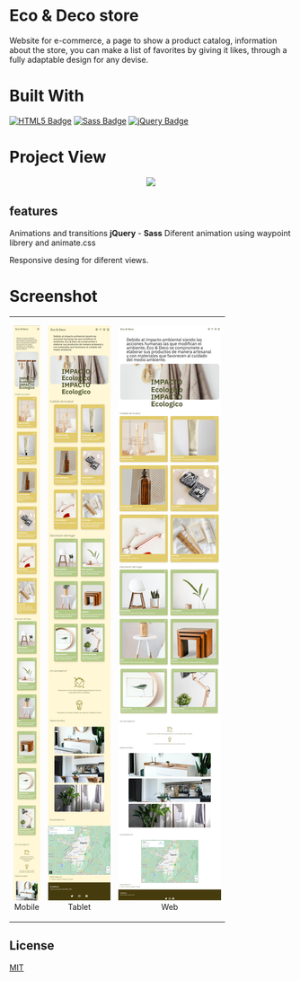 # Eco & Deco store

Website for e-commerce, a page to show a product catalog, information about the store, you can make a list of favorites by giving it likes, through a fully adaptable design for any devise.

# Built With

[![HTML5 Badge](https://img.shields.io/badge/HTML5-E34F26?style=for-the-badge&logo=html5&logoColor=white)](https://developer.mozilla.org/es/docs/Web/HTML)
[![Sass Badge](https://img.shields.io/badge/Sass-CC6699?style=for-the-badge&logo=sass&logoColor=white)](https://sass-lang.com/)
[![jQuery Badge](https://img.shields.io/badge/jQuery-0769AD?style=for-the-badge&logo=jquery&logoColor=white)](https://jquery.com/)

# Project View 

<p align="center">
    <img src="/assets/img/readme_img/gif_web.gif">
</p>

## features

Animations and transitions **jQuery** - **Sass**
Diferent animation using waypoint librery and animate.css

Responsive desing for diferent views.

# Screenshot  
|    |    |    |
|----|----|----|
| <p align="center"><img src="/assets/img/readme_img/iphone_eco_Store.jpeg" alt="mobile view"><br>Mobile</p> | <p align="center"><img src="/assets/img/readme_img/iPad_eco_Store.jpeg" alt="tablet view"><br>Tablet</p> | <p align="center"><img src="/assets/img/readme_img/MacBook__eco_Store.jpeg" alt="web view"><br>Web</p> |


## License

[MIT](https://choosealicense.com/licenses/mit/)